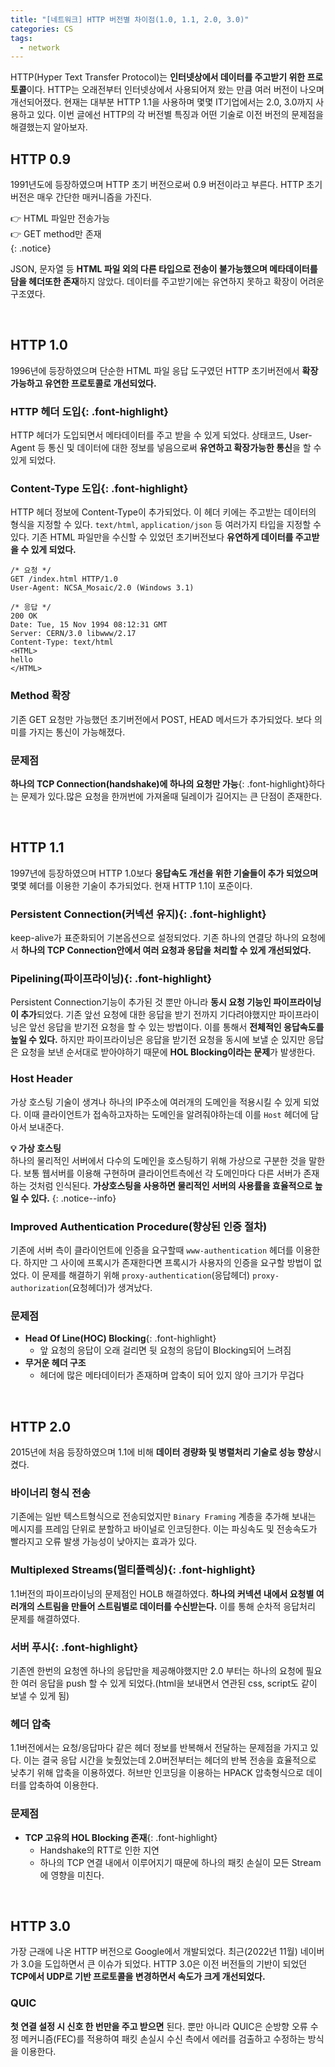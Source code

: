 ```yaml
---
title: "[네트워크] HTTP 버전별 차이점(1.0, 1.1, 2.0, 3.0)"
categories: CS
tags:
  - network
---  
```



HTTP(Hyper Text Transfer Protocol)는 **인터넷상에서 데이터를 주고받기 위한 프로토콜**이다. HTTP는 오래전부터 인터넷상에서 사용되어져 왔는 만큼 여러 버전이 나오며 개선되어졌다. 현재는 대부분 HTTP 1.1을 사용하며 몇몇 IT기업에서는 2.0, 3.0까지 사용하고 있다. 이번 글에선 HTTP의 각 버전별 특징과 어떤 기술로 이전 버전의 문제점을 해결했는지 알아보자.  


## HTTP 0.9  
1991년도에 등장하였으며 HTTP 초기 버전으로써 0.9 버전이라고 부른다. HTTP 초기버전은 매우 간단한 매커니즘을 가진다.  
 
👉 HTML 파일만 전송가능  
👉 GET method만 존재  
{: .notice}

JSON, 문자열 등 **HTML 파일 외의 다른 타입으로 전송이 불가능했으며 메타데이터를 담을 헤더또한 존재**하지 않았다. 데이터를 주고받기에는 유연하지 못하고 확장이 어려운 구조였다.  

<br />  

## HTTP 1.0  
1996년에 등장하였으며 단순한 HTML 파일 응답 도구였던 HTTP 초기버전에서 **확장가능하고 유연한 프로토콜로 개선되었다.**  

### **HTTP 헤더 도입**{: .font-highlight}
HTTP 헤더가 도입되면서 메타데이터를 주고 받을 수 있게 되었다. 상태코드, User-Agent 등 통신 및 데이터에 대한 정보를 넣음으로써 **유연하고 확장가능한 통신**을 할 수 있게 되었다.  

### **Content-Type 도입**{: .font-highlight}
HTTP 헤더 정보에 Content-Type이 추가되었다. 이 헤더 키에는 주고받는 데이터의 형식을 지정할 수 있다. `text/html`, `application/json` 등 여러가지 타입을 지정할 수 있다. 기존 HTML 파일만을 수신할 수 있었던 초기버전보다 **유연하게 데이터를 주고받을 수 있게 되었다.**  
```
/* 요청 */
GET /index.html HTTP/1.0
User-Agent: NCSA_Mosaic/2.0 (Windows 3.1)

/* 응답 */
200 OK
Date: Tue, 15 Nov 1994 08:12:31 GMT
Server: CERN/3.0 libwww/2.17
Content-Type: text/html
<HTML>
hello
</HTML>
```

### **Method 확장**  
기존 GET 요청만 가능했던 초기버전에서 POST, HEAD 메서드가 추가되었다. 보다 의미를 가지는 통신이 가능해졌다.  

### **문제점**  
**하나의 TCP Connection(handshake)에 하나의 요청만 가능**{: .font-highlight}하다는 문제가 있다.많은 요청을 한꺼번에 가져올때 딜레이가 길어지는 큰 단점이 존재한다.  

<br />  

## HTTP 1.1  
1997년에 등장하였으며 HTTP 1.0보다 **응답속도 개선을 위한 기술들이 추가 되었으며** 몇몇 헤더를 이용한 기술이 추가되었다. 현재 HTTP 1.1이 포준이다.

### **Persistent Connection(커넥션 유지)**{: .font-highlight}
keep-alive가 표준화되어 기본옵션으로 설정되었다. 기존 하나의 연결당 하나의 요청에서 **하나의 TCP Connection안에서 여러 요청과 응답을 처리할 수 있게 개선되었다.**  

### **Pipelining(파이프라이닝)**{: .font-highlight}
Persistent Connection기능이 추가된 것 뿐만 아니라 **동시 요청 기능인 파이프라이닝이 추가**되었다. 기존 앞선 요청에 대한 응답을 받기 전까지 기다려야했지만 파이프라이닝은 앞선 응답을 받기전 요청을 할 수 있는 방법이다. 이를 통해서 **전체적인 응답속도를 높일 수 있다.** 하지만 파이프라이닝은 응답을 받기전 요청을 동시에 보낼 순 있지만 응답은 요청을 보낸 순서대로 받아야하기 때문에 **HOL Blocking이라는 문제**가 발생한다.  

### **Host Header**
가상 호스팅 기술이 생겨나 하나의 IP주소에 여러개의 도메인을 적용시킬 수 있게 되었다. 이때 클라이언트가 접속하고자하는 도메인을 알려줘야하는데 이를 `Host` 헤더에 담아서 보내준다.  

**💡 가상 호스팅**  
하나의 물리적인 서버에서 다수의 도메인을 호스팅하기 위해 가상으로 구분한 것을 말한다. 
보통 웹서버를 이용해 구현하며 클라이언트측에선 각 도메인마다 다른 서버가 존재하는 것처럼 인식된다. **가상호스팅을 사용하면 물리적인 서버의 사용률을 효율적으로 높일 수 있다.**
{: .notice--info}

### **Improved Authentication Procedure(향상된 인증 절차)**
기존에 서버 측이 클라이언트에 인증을 요구할때 `www-authentication` 헤더를 이용한다. 하지만 그 사이에 프록시가 존재한다면 프록시가 사용자의 인증을 요구할 방법이 없었다. 이 문제를 해결하기 위해 `proxy-authentication`(응답헤더) `proxy-authorization`(요청헤더)가 생겨났다.  

### **문제점**  
- **Head Of Line(HOC) Blocking**{: .font-highlight}
  - 앞 요청의 응답이 오래 걸리면 뒷 요청의 응답이 Blocking되어 느려짐
- **무거운 헤더 구조**
  - 헤더에 많은 메타데이터가 존재하며 압축이 되어 있지 않아 크기가 무겁다

<br />  

## HTTP 2.0  
2015년에 처음 등장하였으며 1.1에 비해 **데이터 경량화 및 병렬처리 기술로 성능 향상**시켰다.  

### 바이너리 형식 전송
기존에는 일반 텍스트형식으로 전송되었지만 `Binary Framing` 계층을 추가해 보내는 메시지를 프레임 단위로 분할하고 바이널로 인코딩한다. 이는 파싱속도 및 전송속도가 빨라지고 오류 발생 가능성이 낮아지는 효과가 있다.  

### **Multiplexed Streams(멀티플렉싱)**{: .font-highlight}
1.1버전의 파이프라이닝의 문제점인 HOLB 해결하였다. **하나의 커넥션 내에서 요청별 여러개의 스트림을 만들어 스트림별로 데이터를 수신받는다.** 이를 통해 순차적 응답처리 문제를 해결하였다.  

### **서버 푸시**{: .font-highlight}  
기존엔 한번의 요청엔 하나의 응답만을 제공해야했지만 2.0 부터는 하나의 요청에 필요한 여러 응답을 push 할 수 있게 되었다.(html을 보내면서 연관된 css, script도 같이 보낼 수 있게 됨)  

### 헤더 압축
1.1버전에서는 요청/응답마다 같은 헤더 정보를 반복해서 전달하는 문제점을 가지고 있다. 이는 결국 응답 시간을 늦췄었는데 2.0버전부터는 헤더의 반복 전송을 효율적으로 낮추기 위해 압축을 이용하였다. 허브만 인코딩을 이용하는 HPACK 압축형식으로 데이터를 압축하여 이용한다.  

### **문제점**  
- **TCP 고유의 HOL Blocking 존재**{: .font-highlight}
  - Handshake의 RTT로 인한 지연
  - 하나의 TCP 연결 내에서 이루어지기 때문에 하나의 패킷 손실이 모든 Stream에 영향을 미친다.

<br />  

## HTTP 3.0
가장 근래에 나온 HTTP 버전으로 Google에서 개발되었다. 최근(2022년 11월) 네이버가 3.0을 도입하면서 큰 이슈가 되었다. HTTP 3.0은 이전 버전들의 기반이 되었던 **TCP에서 UDP로 기반 프로토콜을 변경하면서 속도가 크게 개선되었다.**  

### QUIC
**첫 연결 설정 시 신호 한 번만을 주고 받으면** 된다. 뿐만 아니라 QUIC은 순방향 오류 수정 메커니즘(FEC)를 적용하여 패킷 손실시 수신 측에서 에러를 검출하고 수정하는 방식을 이용한다.

